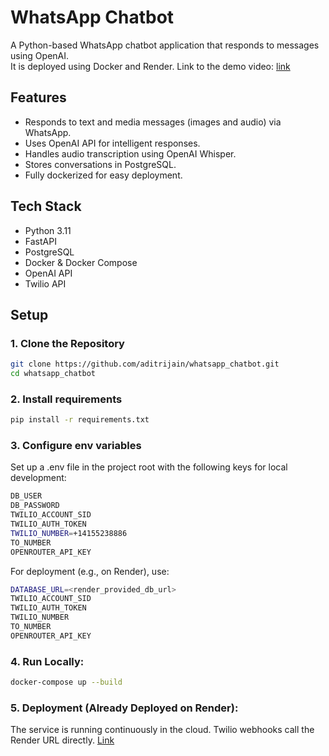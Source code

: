 # WhatsApp Chatbot

A Python-based WhatsApp chatbot application that responds to messages using OpenAI.  
It is deployed using Docker and Render.
Link to the demo video: [link](https://drive.google.com/file/d/1sWH4xsHP0lvu4OvMvVZ0xXgS408cuP_S/view?usp=sharing)

##  Features

- Responds to text and media messages (images and audio) via WhatsApp.
- Uses OpenAI API for intelligent responses.
- Handles audio transcription using OpenAI Whisper.
- Stores conversations in PostgreSQL.
- Fully dockerized for easy deployment.


##  Tech Stack

- Python 3.11
- FastAPI
- PostgreSQL
- Docker & Docker Compose
- OpenAI API
- Twilio API

##  Setup

### 1. Clone the Repository

```bash
git clone https://github.com/aditrijain/whatsapp_chatbot.git
cd whatsapp_chatbot
```
### 2. Install requirements

```bash
pip install -r requirements.txt
```
### 3. Configure env variables
Set up a .env file in the project root with the following keys for local development:
```bash
DB_USER
DB_PASSWORD
TWILIO_ACCOUNT_SID
TWILIO_AUTH_TOKEN
TWILIO_NUMBER=+14155238886
TO_NUMBER
OPENROUTER_API_KEY
```
For deployment (e.g., on Render), use:
```bash
DATABASE_URL=<render_provided_db_url>
TWILIO_ACCOUNT_SID
TWILIO_AUTH_TOKEN
TWILIO_NUMBER
TO_NUMBER
OPENROUTER_API_KEY
```

### 4. Run Locally:
```bash
docker-compose up --build
```
### 5. Deployment (Already Deployed on Render):

The service is running continuously in the cloud.
Twilio webhooks call the Render URL directly. [Link](https://whatsapp-chatbot-final.onrender.com)

